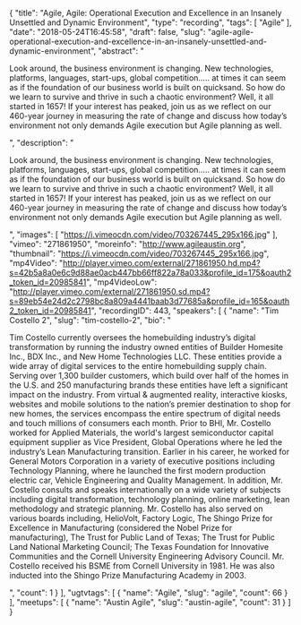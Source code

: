 {
  "title": "Agile, Agile: Operational Execution and Excellence in an Insanely Unsettled and Dynamic Environment",
  "type": "recording",
  "tags": [
    "Agile"
  ],
  "date": "2018-05-24T16:45:58",
  "draft": false,
  "slug": "agile-agile-operational-execution-and-excellence-in-an-insanely-unsettled-and-dynamic-environment",
  "abstract": "<p>Look around, the business environment is changing. New technologies, platforms, languages, start-ups, global competition….. at times it can seem as if the foundation of our business world is built on quicksand. So how do we learn to survive and thrive in such a chaotic environment? Well, it all started in 1657! If your interest has peaked, join us as we reflect on our 460-year journey in measuring the rate of change and discuss how today’s environment not only demands Agile execution but Agile planning as well.</p>",
  "description": "<p>Look around, the business environment is changing. New technologies, platforms, languages, start-ups, global competition….. at times it can seem as if the foundation of our business world is built on quicksand. So how do we learn to survive and thrive in such a chaotic environment? Well, it all started in 1657! If your interest has peaked, join us as we reflect on our 460-year journey in measuring the rate of change and discuss how today’s environment not only demands Agile execution but Agile planning as well.</p>",
  "images": [
    "https://i.vimeocdn.com/video/703267445_295x166.jpg"
  ],
  "vimeo": "271861950",
  "moreinfo": "http://www.agileaustin.org",
  "thumbnail": "https://i.vimeocdn.com/video/703267445_295x166.jpg",
  "mp4Video": "http://player.vimeo.com/external/271861950.hd.mp4?s=42b5a8a0e6c9d88ae0acb447bb66ff822a78a033&profile_id=175&oauth2_token_id=20985841",
  "mp4VideoLow": "http://player.vimeo.com/external/271861950.sd.mp4?s=89eb54e24d2c2798bc8a809a4441baab3d77685a&profile_id=165&oauth2_token_id=20985841",
  "recordingID": 443,
  "speakers": [
    {
      "name": "Tim Costello 2",
      "slug": "tim-costello-2",
      "bio": "<p>Tim Costello currently oversees the homebuilding industry’s digital transformation by running the industry owned entities of Builder Homesite Inc., BDX Inc., and New Home Technologies LLC. These entities provide a wide array of digital services to the entire homebuilding supply chain. Serving over 1,300 builder customers, which build over half of the homes in the U.S. and 250 manufacturing brands these entities have left a significant impact on the industry. From virtual & augmented reality, interactive kiosks, websites and mobile solutions to the nation’s premier destination to shop for new homes, the services encompass the entire spectrum of digital needs and touch millions of consumers each month. Prior to BHI, Mr. Costello worked for Applied Materials, the world's largest semiconductor capital equipment supplier as Vice President, Global Operations where he led the industry’s Lean Manufacturing transition. Earlier in his career, he worked for General Motors Corporation in a variety of executive positions including Technology Planning, where he launched the first modern production electric car, Vehicle Engineering and Quality Management. In addition, Mr. Costello consults and speaks internationally on a wide variety of subjects including digital transformation, technology planning, online marketing, lean methodology and strategic planning. Mr. Costello has also served on various boards including, HelioVolt, Factory Logic, The Shingo Prize for Excellence in Manufacturing (considered the Nobel Prize for manufacturing), The Trust for Public Land of Texas; The Trust for Public Land National Marketing Council; The Texas Foundation for Innovative Communities and the Cornell University Engineering Advisory Council. Mr. Costello received his BSME from Cornell University in 1981. He was also inducted into the Shingo Prize Manufacturing Academy in 2003.</p>",
      "count": 1
    }
  ],
  "ugtvtags": [
    {
      "name": "Agile",
      "slug": "agile",
      "count": 66
    }
  ],
  "meetups": [
    {
      "name": "Austin Agile",
      "slug": "austin-agile",
      "count": 31
    }
  ]
}